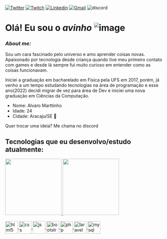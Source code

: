 [![Twitter](https://img.shields.io/badge/Twitter-1DA1F2?style=for-the-badge&logo=twitter&logoColor=white)](https://twitter.com/aviinho) [![Twitch](https://img.shields.io/badge/Twitch-9146FF?style=for-the-badge&logo=twitch&logoColor=white)](https://www.twitch.tv/avinho) [![Linkedin](https://img.shields.io/badge/LinkedIn-0077B5?style=for-the-badge&logo=linkedin&logoColor=white)](https://www.linkedin.com/in/alvaro-marttinho/) [![Gmail](https://img.shields.io/badge/Gmail-D14836?style=for-the-badge&logo=gmail&logoColor=white)](mailto:alvaromarttinho@gmail.com) ![discord](https://dcbadge.vercel.app/api/shield/320369059621502997?style=for-the-badge&theme=Default)
<br/>

# Olá! Eu sou o _**avinho**_ ![image](https://user-images.githubusercontent.com/90735977/198175194-fa8fcfc5-6ed4-4c90-a73d-3be7df5e3715.png)

### *About me:*

Sou um cara fascinado pelo universo e amo aprender coisas novas. Apaixonado por tecnologia desde criança quando tive meu primeiro contato com games e desde lá sempre fui muito curioso em entender como as coisas funcionavam.

Iniciei a graduação em bacharelado em Física pela UFS em 2017, porém, já venho a um tempo estudando tecnologias na área de programação e esse ano(2022) decidi migrar de vez para área de Dev e iniciei uma nova graduação em Ciências da Computação. 

* Nome: Alvaro Marttinho 
* Idade: 24 
* Cidade: Aracaju/SE 🌵

Quer trocar uma ideia? Me chama no discord

## Tecnologias que eu desenvolvo/estudo atualmente:

<div>
    <a href="https://github.com/avinho">
    <img height="180em" src="https://github-readme-stats.vercel.app/api?username=avinho&show_icons=true&theme=github_dark"/>
    <img height="180em" src="https://github-readme-stats.vercel.app/api/top-langs/?username=avinho&layout=compact&theme=github_dark"/>
</div>
    
<div style="display: inline_block"><br/>
    <img align="center" alt="html5" width="40" height="40"src="https://cdn.jsdelivr.net/gh/devicons/devicon/icons/html5/html5-original.svg"/>
    <img align="center" alt="css" width="40" height="40" src="https://cdn.jsdelivr.net/gh/devicons/devicon/icons/css3/css3-original.svg"/>
    <img align="center" alt="js" width="40" height="40" src="https://cdn.jsdelivr.net/gh/devicons/devicon/icons/javascript/javascript-original.svg"/>
    <img align="center" alt="bootstrap" width="40" height="40" src="https://cdn.jsdelivr.net/gh/devicons/devicon/icons/bootstrap/bootstrap-original-wordmark.svg"/>
    <img align="center" alt="php" width="40" height="40" src="https://cdn.jsdelivr.net/gh/devicons/devicon/icons/php/php-original.svg"/>
    <img align="center" alt="laravel" width="40" height="40" src="https://cdn.jsdelivr.net/gh/devicons/devicon/icons/laravel/laravel-plain-wordmark.svg"/>
    <img align="center" alt="mysql" width="40" height="40" src="https://cdn.jsdelivr.net/gh/devicons/devicon/icons/mysql/mysql-original-wordmark.svg"/><br/>
</div><br/> 
